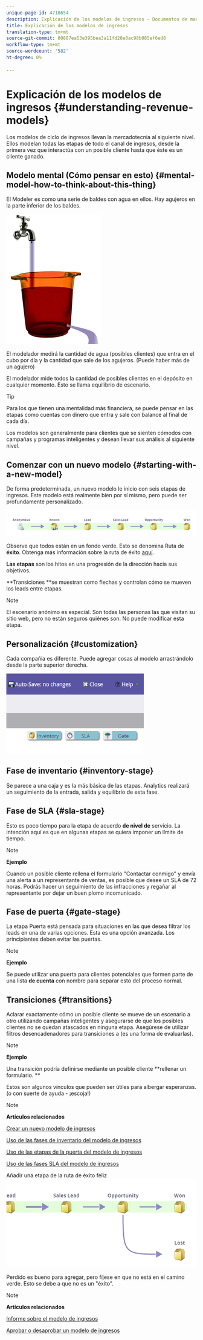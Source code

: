 ```yaml
---
unique-page-id: 4718654
description: Explicación de los modelos de ingresos - Documentos de marketing - Documentación del producto
title: Explicación de los modelos de ingresos
translation-type: tm+mt
source-git-commit: 00887ea53e395bea3a11fd28e0ac98b085ef6ed8
workflow-type: tm+mt
source-wordcount: '582'
ht-degree: 0%

---
```



# Explicación de los modelos de ingresos {#understanding-revenue-models}

Los modelos de ciclo de ingresos llevan la mercadotecnia al siguiente nivel. Ellos modelan todas las etapas de todo el canal de ingresos, desde la primera vez que interactúa con un posible cliente hasta que éste es un cliente ganado.

## Modelo mental (Cómo pensar en esto) {#mental-model-how-to-think-about-this-thing}

El Modeler es como una serie de baldes con agua en ellos. Hay agujeros en la parte inferior de los baldes.

![](assets/image2015-6-12-10-3a14-3a4.png)

El modelador medirá la cantidad de agua (posibles clientes) que entra en el cubo por día y la cantidad que sale de los agujeros. (Puede haber más de un agujero)

El modelador mide todos la cantidad de posibles clientes en el depósito en cualquier momento. Esto se llama equilibrio de escenario.

>[!TIP]
>
>Para los que tienen una mentalidad más financiera, se puede pensar en las etapas como cuentas con dinero que entra y sale con balance al final de cada día.

Los modelos son generalmente para clientes que se sienten cómodos con campañas y programas inteligentes y desean llevar sus análisis al siguiente nivel.

## Comenzar con un nuevo modelo {#starting-with-a-new-model}

De forma predeterminada, un nuevo modelo le inicio con seis etapas de ingresos. Este modelo está realmente bien por sí mismo, pero puede ser profundamente personalizado.

![](assets/image2015-6-12-9-3a43-3a11.png)

Observe que todos están en un fondo verde. Esto se denomina Ruta de **éxito**. Obtenga más información sobre la ruta de éxito [aquí](understanding-revenue-model-success-path.md).

**Las etapas** son los hitos en una progresión de la dirección hacia sus objetivos.

**Transiciones **se muestran como flechas y controlan cómo se mueven los leads entre etapas.

>[!NOTE]
>
>El escenario anónimo es especial. Son todas las personas las que visitan su sitio web, pero no están seguros quiénes son. No puede modificar esta etapa.

## Personalización {#customization}

Cada compañía es diferente. Puede agregar cosas al modelo arrastrándolo desde la parte superior derecha.

![](assets/image2015-6-12-9-3a45-3a36.png)

## Fase de inventario {#inventory-stage}

Se parece a una caja y es la más básica de las etapas. Analytics realizará un seguimiento de la entrada, salida y equilibrio de esta fase.

## Fase de SLA {#sla-stage}

Esto es poco tiempo para la etapa de acuerdo **de nivel de** servicio. La intención aquí es que en algunas etapas se quiera imponer un límite de tiempo.

>[!NOTE]
>
>**Ejemplo**
>
>Cuando un posible cliente rellena el formulario &quot;Contactar conmigo&quot; y envía una alerta a un representante de ventas, es posible que desee un SLA de 72 horas. Podrás hacer un seguimiento de las infracciones y regañar al representante por dejar un buen plomo incomunicado.

## Fase de puerta {#gate-stage}

La etapa Puerta está pensada para situaciones en las que desea filtrar los leads en una de varias opciones. Esta es una opción avanzada. Los principiantes deben evitar las puertas.

>[!NOTE]
>
>**Ejemplo**
>
>Se puede utilizar una puerta para clientes potenciales que formen parte de una lista **de cuenta** con nombre para separar esto del proceso normal.

## Transiciones {#transitions}

Aclarar exactamente cómo un posible cliente se mueve de un escenario a otro utilizando campañas inteligentes y asegurarse de que los posibles clientes no se quedan atascados en ninguna etapa. Asegúrese de utilizar filtros desencadenadores para transiciones a (es una forma de evaluarlas).

>[!NOTE]
>
>**Ejemplo**
>
>Una transición podría definirse mediante un posible cliente **rellenar un formulario. **

Estos son algunos vínculos que pueden ser útiles para albergar esperanzas. (o con suerte de ayuda - ¡escoja!)

>[!NOTE]
>
>**Artículos relacionados**
>
>[Crear un nuevo modelo de ingresos](create-a-new-revenue-model.md)
>
>[Uso de las fases de inventario del modelo de ingresos](using-revenue-model-inventory-stages.md)
>
>[Uso de las etapas de la puerta del modelo de ingresos](using-revenue-model-gate-stages.md)
>
>[Uso de las fases SLA del modelo de ingresos](using-revenue-model-sla-stages.md)

Añadir una etapa de la ruta de éxito feliz   ![](assets/image2015-6-12-10-3a10-3a26.png)

Perdido es bueno para agregar, pero fíjese en que no está en el camino verde. Esto se debe a que no es un &quot;éxito&quot;.

>[!NOTE]
>
>**Artículos relacionados**
>
>[Informe sobre el modelo de ingresos](report-on-your-revenue-model.md)
>
>[Aprobar o desaprobar un modelo de ingresos](approve-unapprove-a-revenue-model.md)

